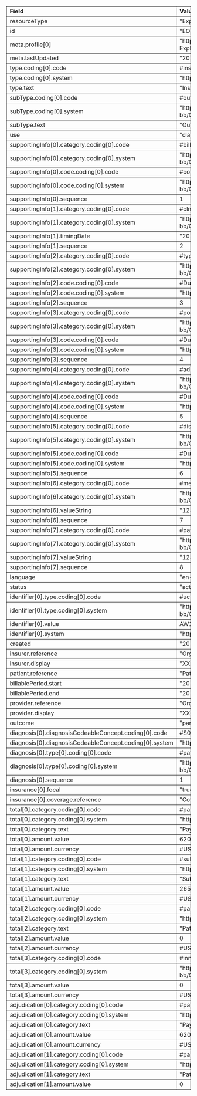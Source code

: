 <table border="1"><tr><td><b>Field</b></td><td><b>Value</b></td></tr>
<tr><td>resourceType</td><td>
"ExplanationOfBenefit"
</td></tr>
<tr><td>id</td><td>
"EOBOutpatientInstitutional1"
</td></tr>
<tr><td>meta.profile[0]</td><td>"http://hl7.org/fhir/us/carin-bb/StructureDefinition/C4BB-ExplanationOfBenefit-Outpatient-Institutional"</td></tr>
<tr><td>meta.lastUpdated</td><td>
"2019-12-12T09:14:11+00:00"
</td></tr>
<tr><td>type.coding[0].code</td><td>
#institutional
</td></tr>
<tr><td>type.coding[0].system</td><td>
"http://terminology.hl7.org/CodeSystem/claim-type"
</td></tr>
<tr><td>type.text</td><td>
"Institutional"
</td></tr>
<tr><td>subType.coding[0].code</td><td>
#outpatient
</td></tr>
<tr><td>subType.coding[0].system</td><td>
"http://hl7.org/fhir/us/carin-bb/CodeSystem/C4BBInstitutionalClaimSubType"
</td></tr>
<tr><td>subType.text</td><td>
"Outpatient"
</td></tr>
<tr><td>use</td><td>
"claim"
</td></tr>
<tr><td>supportingInfo[0].category.coding[0].code</td><td>
#billingnetworkcontractingstatus
</td></tr>
<tr><td>supportingInfo[0].category.coding[0].system</td><td>
"http://hl7.org/fhir/us/carin-bb/CodeSystem/C4BBSupportingInfoType"
</td></tr>
<tr><td>supportingInfo[0].code.coding[0].code</td><td>
#contracted
</td></tr>
<tr><td>supportingInfo[0].code.coding[0].system</td><td>
"http://hl7.org/fhir/us/carin-bb/CodeSystem/C4BBPayerAdjudicationStatus"
</td></tr>
<tr><td>supportingInfo[0].sequence</td><td>
1
</td></tr>
<tr><td>supportingInfo[1].category.coding[0].code</td><td>
#clmrecvddate
</td></tr>
<tr><td>supportingInfo[1].category.coding[0].system</td><td>
"http://hl7.org/fhir/us/carin-bb/CodeSystem/C4BBSupportingInfoType"
</td></tr>
<tr><td>supportingInfo[1].timingDate</td><td>
"2019-11-30"
</td></tr>
<tr><td>supportingInfo[1].sequence</td><td>
2
</td></tr>
<tr><td>supportingInfo[2].category.coding[0].code</td><td>
#typeofbill
</td></tr>
<tr><td>supportingInfo[2].category.coding[0].system</td><td>
"http://hl7.org/fhir/us/carin-bb/CodeSystem/C4BBSupportingInfoType"
</td></tr>
<tr><td>supportingInfo[2].code.coding[0].code</td><td>
#Dummy
</td></tr>
<tr><td>supportingInfo[2].code.coding[0].system</td><td>
"https://www.nubc.org/CodeSystem/TypeOfBill"
</td></tr>
<tr><td>supportingInfo[2].sequence</td><td>
3
</td></tr>
<tr><td>supportingInfo[3].category.coding[0].code</td><td>
#pointoforigin
</td></tr>
<tr><td>supportingInfo[3].category.coding[0].system</td><td>
"http://hl7.org/fhir/us/carin-bb/CodeSystem/C4BBSupportingInfoType"
</td></tr>
<tr><td>supportingInfo[3].code.coding[0].code</td><td>
#Dummy
</td></tr>
<tr><td>supportingInfo[3].code.coding[0].system</td><td>
"https://www.nubc.org/CodeSystem/PointOfOrigin"
</td></tr>
<tr><td>supportingInfo[3].sequence</td><td>
4
</td></tr>
<tr><td>supportingInfo[4].category.coding[0].code</td><td>
#admtype
</td></tr>
<tr><td>supportingInfo[4].category.coding[0].system</td><td>
"http://hl7.org/fhir/us/carin-bb/CodeSystem/C4BBSupportingInfoType"
</td></tr>
<tr><td>supportingInfo[4].code.coding[0].code</td><td>
#Dummy
</td></tr>
<tr><td>supportingInfo[4].code.coding[0].system</td><td>
"https://www.nubc.org/CodeSystem/PriorityTypeOfAdmitOrVisit"
</td></tr>
<tr><td>supportingInfo[4].sequence</td><td>
5
</td></tr>
<tr><td>supportingInfo[5].category.coding[0].code</td><td>
#discharge-status
</td></tr>
<tr><td>supportingInfo[5].category.coding[0].system</td><td>
"http://hl7.org/fhir/us/carin-bb/CodeSystem/C4BBSupportingInfoType"
</td></tr>
<tr><td>supportingInfo[5].code.coding[0].code</td><td>
#Dummy
</td></tr>
<tr><td>supportingInfo[5].code.coding[0].system</td><td>
"https://www.nubc.org/CodeSystem/PatDischargeStatus"
</td></tr>
<tr><td>supportingInfo[5].sequence</td><td>
6
</td></tr>
<tr><td>supportingInfo[6].category.coding[0].code</td><td>
#medicalrecordnumber
</td></tr>
<tr><td>supportingInfo[6].category.coding[0].system</td><td>
"http://hl7.org/fhir/us/carin-bb/CodeSystem/C4BBSupportingInfoType"
</td></tr>
<tr><td>supportingInfo[6].valueString</td><td>
"1234-234-1243-12345678901m"
</td></tr>
<tr><td>supportingInfo[6].sequence</td><td>
7
</td></tr>
<tr><td>supportingInfo[7].category.coding[0].code</td><td>
#patientaccountnumber
</td></tr>
<tr><td>supportingInfo[7].category.coding[0].system</td><td>
"http://hl7.org/fhir/us/carin-bb/CodeSystem/C4BBSupportingInfoType"
</td></tr>
<tr><td>supportingInfo[7].valueString</td><td>
"1234-234-1243-12345678901a"
</td></tr>
<tr><td>supportingInfo[7].sequence</td><td>
8
</td></tr>
<tr><td>language</td><td>
"en-US"
</td></tr>
<tr><td>status</td><td>
"active"
</td></tr>
<tr><td>identifier[0].type.coding[0].code</td><td>
#uc
</td></tr>
<tr><td>identifier[0].type.coding[0].system</td><td>
"http://hl7.org/fhir/us/carin-bb/CodeSystem/C4BBIdentifierType"
</td></tr>
<tr><td>identifier[0].value</td><td>
AW123412341234123412341234123412
</td></tr>
<tr><td>identifier[0].system</td><td>
"https://www.xxxplan.com/fhir/EOBIdentifier"
</td></tr>
<tr><td>created</td><td>
"2019-11-02T00:00:00+00:00"
</td></tr>
<tr><td>insurer.reference</td><td>
"Organization/Payer1"
</td></tr>
<tr><td>insurer.display</td><td>
"XXX Health Plan"
</td></tr>
<tr><td>patient.reference</td><td>
"Patient/Patient1"
</td></tr>
<tr><td>billablePeriod.start</td><td>
"2019-01-01"
</td></tr>
<tr><td>billablePeriod.end</td><td>
"2019-10-31"
</td></tr>
<tr><td>provider.reference</td><td>
"Organization/OrganizationProvider1"
</td></tr>
<tr><td>provider.display</td><td>
"XXX Health Plan"
</td></tr>
<tr><td>outcome</td><td>
"partial"
</td></tr>
<tr><td>diagnosis[0].diagnosisCodeableConcept.coding[0].code</td><td>
#S06.0X1A
</td></tr>
<tr><td>diagnosis[0].diagnosisCodeableConcept.coding[0].system</td><td>
"http://hl7.org/fhir/sid/icd-10-cm"
</td></tr>
<tr><td>diagnosis[0].type[0].coding[0].code</td><td>
#patientreasonforvisit
</td></tr>
<tr><td>diagnosis[0].type[0].coding[0].system</td><td>
"http://hl7.org/fhir/us/carin-bb/CodeSystem/C4BBClaimDiagnosisType"
</td></tr>
<tr><td>diagnosis[0].sequence</td><td>
1
</td></tr>
<tr><td>insurance[0].focal</td><td>
"true"
</td></tr>
<tr><td>insurance[0].coverage.reference</td><td>
"Coverage/Coverage1"
</td></tr>
<tr><td>total[0].category.coding[0].code</td><td>
#paidtoprovider
</td></tr>
<tr><td>total[0].category.coding[0].system</td><td>
"http://hl7.org/fhir/us/carin-bb/CodeSystem/C4BBAdjudication"
</td></tr>
<tr><td>total[0].category.text</td><td>
"Payment Amount"
</td></tr>
<tr><td>total[0].amount.value</td><td>
620
</td></tr>
<tr><td>total[0].amount.currency</td><td>
#USD
</td></tr>
<tr><td>total[1].category.coding[0].code</td><td>
#submitted
</td></tr>
<tr><td>total[1].category.coding[0].system</td><td>
"http://terminology.hl7.org/CodeSystem/adjudication"
</td></tr>
<tr><td>total[1].category.text</td><td>
"Submitted Amount"
</td></tr>
<tr><td>total[1].amount.value</td><td>
2650
</td></tr>
<tr><td>total[1].amount.currency</td><td>
#USD
</td></tr>
<tr><td>total[2].category.coding[0].code</td><td>
#paidbypatient
</td></tr>
<tr><td>total[2].category.coding[0].system</td><td>
"http://hl7.org/fhir/us/carin-bb/CodeSystem/C4BBAdjudication"
</td></tr>
<tr><td>total[2].category.text</td><td>
"Patient Pay Amount"
</td></tr>
<tr><td>total[2].amount.value</td><td>
0
</td></tr>
<tr><td>total[2].amount.currency</td><td>
#USD
</td></tr>
<tr><td>total[3].category.coding[0].code</td><td>
#innetwork
</td></tr>
<tr><td>total[3].category.coding[0].system</td><td>
"http://hl7.org/fhir/us/carin-bb/CodeSystem/C4BBPayerAdjudicationStatus"
</td></tr>
<tr><td>total[3].amount.value</td><td>
0
</td></tr>
<tr><td>total[3].amount.currency</td><td>
#USD
</td></tr>
<tr><td>adjudication[0].category.coding[0].code</td><td>
#paidtoprovider
</td></tr>
<tr><td>adjudication[0].category.coding[0].system</td><td>
"http://hl7.org/fhir/us/carin-bb/CodeSystem/C4BBAdjudication"
</td></tr>
<tr><td>adjudication[0].category.text</td><td>
"Payment Amount"
</td></tr>
<tr><td>adjudication[0].amount.value</td><td>
620
</td></tr>
<tr><td>adjudication[0].amount.currency</td><td>
#USD
</td></tr>
<tr><td>adjudication[1].category.coding[0].code</td><td>
#paidbypatient
</td></tr>
<tr><td>adjudication[1].category.coding[0].system</td><td>
"http://hl7.org/fhir/us/carin-bb/CodeSystem/C4BBAdjudication"
</td></tr>
<tr><td>adjudication[1].category.text</td><td>
"Patient Pay Amount"
</td></tr>
<tr><td>adjudication[1].amount.value</td><td>
0
</td></tr>
</table>
